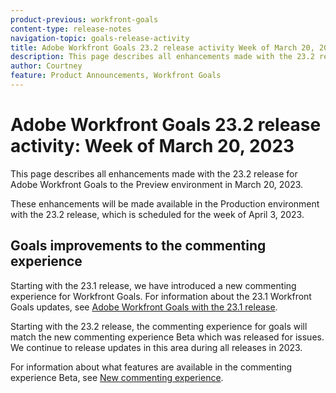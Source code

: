 ```yaml
---
product-previous: workfront-goals
content-type: release-notes
navigation-topic: goals-release-activity
title: Adobe Workfront Goals 23.2 release activity Week of March 20, 2023
description: This page describes all enhancements made with the 23.2 release for Adobe Workfront Goals to the Preview environment. These enhancements will be made available in the Production environment the week of March 20, 2023.
author: Courtney
feature: Product Announcements, Workfront Goals
---
```

# Adobe Workfront Goals 23.2 release activity: Week of March 20, 2023

This page describes all enhancements made with the 23.2 release for Adobe Workfront Goals to the Preview environment in March 20, 2023. 

These enhancements will be made available in the Production environment with the 23.2 release, which is scheduled for the week of April 3, 2023.

## Goals improvements to the commenting experience

Starting with the 23.1 release, we have introduced a new commenting experience for Workfront Goals. For information about the 23.1 Workfront Goals updates, see [Adobe Workfront Goals with the 23.1 release](/help/quicksilver/product-announcements/product-releases/goals-release-activity/goals-23-1-release/goals-23-1-release.md).

Starting with the 23.2 release, the commenting experience for goals will match the new commenting experience Beta which was released for issues. We continue to release updates in this area during all releases in 2023. 

For information about what features are available in the commenting experience Beta, see [New commenting experience](/help/quicksilver/workfront-basics/updating-work-items-and-viewing-updates/unified-commenting-experience.md).